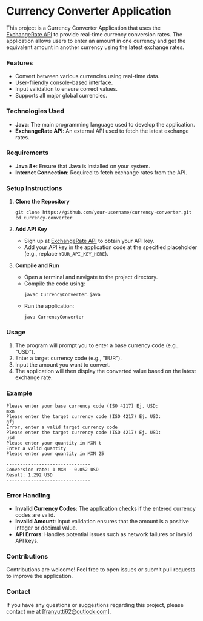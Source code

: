 # Currency Converter Application

This project is a Currency Converter Application that uses the [ExchangeRate API](https://exchangerate-api.com) to provide real-time currency conversion rates. The application allows users to enter an amount in one currency and get the equivalent amount in another currency using the latest exchange rates.

### Features
- Convert between various currencies using real-time data.
- User-friendly console-based interface.
- Input validation to ensure correct values.
- Supports all major global currencies.

### Technologies Used
- **Java**: The main programming language used to develop the application.
- **ExchangeRate API**: An external API used to fetch the latest exchange rates.

### Requirements
- **Java 8+**: Ensure that Java is installed on your system.
- **Internet Connection**: Required to fetch exchange rates from the API.

### Setup Instructions

1. **Clone the Repository**
   ```
   git clone https://github.com/your-username/currency-converter.git
   cd currency-converter
   ```

2. **Add API Key**
   - Sign up at [ExchangeRate API](https://exchangerate-api.com) to obtain your API key.
   - Add your API key in the application code at the specified placeholder (e.g., replace `YOUR_API_KEY_HERE`).

3. **Compile and Run**
   - Open a terminal and navigate to the project directory.
   - Compile the code using:
     ```
     javac CurrencyConverter.java
     ```
   - Run the application:
     ```
     java CurrencyConverter
     ```

### Usage
1. The program will prompt you to enter a base currency code (e.g., "USD").
2. Enter a target currency code (e.g., "EUR").
3. Input the amount you want to convert.
4. The application will then display the converted value based on the latest exchange rate.

### Example
```
Please enter your base currency code (ISO 4217) Ej. USD: 
mxn
Please enter the target currency code (ISO 4217) Ej. USD: 
gfj
Error, enter a valid target currency code
Please enter the target currency code (ISO 4217) Ej. USD: 
usd
Please enter your quantity in MXN t
Enter a valid quantity
Please enter your quantity in MXN 25

-------------------------------
Conversion rate: 1 MXN - 0.052 USD
Result: 1.292 USD
-------------------------------
```

### Error Handling
- **Invalid Currency Codes**: The application checks if the entered currency codes are valid.
- **Invalid Amount**: Input validation ensures that the amount is a positive integer or decimal value.
- **API Errors**: Handles potential issues such as network failures or invalid API keys.

### Contributions
Contributions are welcome! Feel free to open issues or submit pull requests to improve the application.

### Contact
If you have any questions or suggestions regarding this project, please contact me at [franyutti62@outlook.com].
